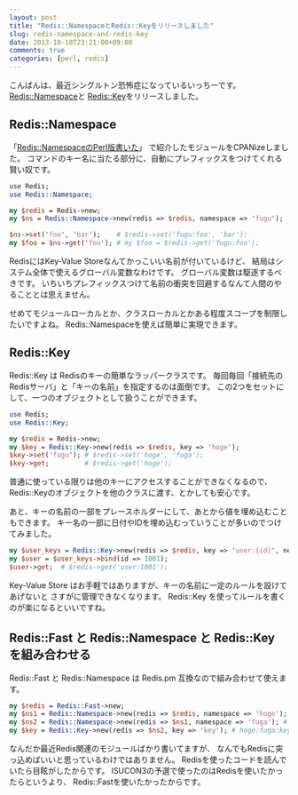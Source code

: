 ```yaml
---
layout: post
title: "Redis::NamespaceとRedis::Keyをリリースしました"
slug: redis-namespace-and-redis-key
date: 2013-10-18T23:21:00+09:00
comments: true
categories: [perl, redis]
---
```


こんばんは、最近シングルトン恐怖症になっているいっちーです。
[Redis::Namespace](https://metacpan.org/release/Redis-Namespace)と
[Redis::Key](https://metacpan.org/release/Redis-Key)をリリースしました。

<!-- More -->

## Redis::Namespace

「[Redis::NamespaceのPerl版書いた](http://shogo82148.github.io/blog/2013/09/14/redis-namespace-perl/)」
で紹介したモジュールをCPANizeしました。
コマンドのキー名に当たる部分に、自動にプレフィックスをつけてくれる賢い奴です。

```perl
use Redis;
use Redis::Namespace;

my $redis = Redis->new;
my $ns = Redis::Namespace->new(redis => $redis, namespace => 'fugu');

$ns->set('foo', 'bar');    # $redis->set('fugu:foo', 'bar');
my $foo = $ns->get('foo'); # my $foo = $redis->get('fugu:foo');
```

RedisにはKey-Value Storeなんてかっこいい名前が付いているけど、
結局はシステム全体で使えるグローバル変数なわけです。
グローバル変数は駆逐するべきです。
いちいちプレフィックスつけて名前の衝突を回避するなんて人間のやることとは思えません。

せめてモジュールローカルとか、クラスローカルとかある程度スコープを制限したいですよね。
Redis::Namespaceを使えば簡単に実現できます。


## Redis::Key

Redis::Key は Redisのキーの簡単なラッパークラスです。
毎回毎回「接続先のRedisサーバ」と「キーの名前」を指定するのは面倒です。
この2つをセットにして、一つのオブジェクトとして扱うことができます。

```perl
use Redis;
use Redis::Key;

my $redis = Redis->new;
my $key = Redis::Key->new(redis => $redis, key => 'hoge');
$key->set('fugu'); # $redis->set('hoge', 'fuga');
$key->get;         # $redis->get('hoge');
```

普通に使っている限りは他のキーにアクセスすることができなくなるので、
Redis::Keyのオブジェクトを他のクラスに渡す、とかしても安心です。

あと、キーの名前の一部をプレースホルダーにして、あとから値を埋め込むこともできます。
キー名の一部に日付やIDを埋め込むっていうことが多いのでつけてみました。

```perl
my $user_keys = Redis::Key->new(redis => $redis, key => 'user:{id}', need_bind => 1);
my $user = $user_keys->bind(id => 1001);
$user->get;  # $redis->get('user:1001');
```

Key-Value Store はお手軽ではありますが、キーの名前に一定のルールを設けてあげないと
さすがに管理できなくなります。
Redis::Key を使ってルールを書くのが楽になるといいですね。


## Redis::Fast と Redis::Namespace と Redis::Key を組み合わせる

Redis::Fast と Redis::Namespace は Redis.pm 互換なので組み合わせて使えます。

```perl
my $redis = Redis::Fast->new;
my $ns1 = Redis::Namespace->new(redis => $redis, namespace => 'hoge');
my $ns2 = Redis::Namespace->new(redis => $ns1, namespace => 'fuga'); # Redis::Namespaceのネストもできる
my $key = Redis::Key->new(redis => $ns2, key => 'key'); # hoge:fuga:key という名前になる
```


なんだか最近Redis関連のモジュールばかり書いてますが、
なんでもRedisに突っ込めばいいと思っているわけではありません。
Redisを使ったコードを読んでいたら目眩がしたからです。
ISUCON3の予選で使ったのはRedisを使いたかったらというより、
Redis::Fastを使いたかったからです。
